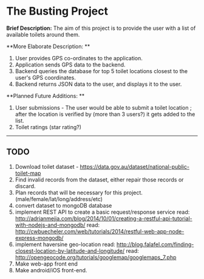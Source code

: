 The Busting Project
===================


**Brief Description:** The aim of this project is to provide the user with a list of available toilets around them. 

**More Elaborate Description: **
1) User provides GPS co-ordinates to the application.
2) Application sends GPS data to the backend.
3) Backend queries the database for top 5 toilet locations closest to the user's GPS coordinates.
4) Backend returns JSON data to the user, and displays it to the user.

**Planned Future Additions: **
1) User submissions - The user would be able to submit a toilet location ; after the location is verified by (more than 3 users?) it gets added to the list.
2) Toilet ratings (star rating?)


----------


TODO
-------------

1) Download toilet dataset - https://data.gov.au/dataset/national-public-toilet-map
2) Find invalid records from the dataset, either repair those records or discard. 
3) Plan records that will be necessary for this project. (male/female/lat/long/address/etc)
4) convert dataset to mongoDB database
5) implement REST API to create a basic request/response service
read: http://adrianmejia.com/blog/2014/10/01/creating-a-restful-api-tutorial-with-nodejs-and-mongodb/
read: http://cwbuecheler.com/web/tutorials/2014/restful-web-app-node-express-mongodb/
6) implement haversine geo-location 
read: http://blog.falafel.com/finding-closest-location-by-latitude-and-longitude/
read: http://opengeocode.org/tutorials/googlemap/googlemaps_7.php
7) Make web-app front end
8) Make android/iOS front-end.